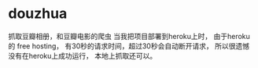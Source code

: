 # douzhua
抓取豆瓣相册，和豆瓣电影的爬虫
当我把项目部署到heroku上时，
由于heroku 的 free hosting，
有30秒的请求时间，超过30秒会自动断开请求，
所以很遗憾没有在heroku上成功运行，
本地上抓取还可以。
